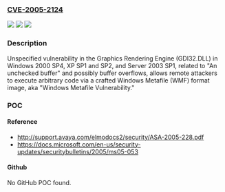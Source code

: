 ### [CVE-2005-2124](https://cve.mitre.org/cgi-bin/cvename.cgi?name=CVE-2005-2124)
![](https://img.shields.io/static/v1?label=Product&message=n%2Fa&color=blue)
![](https://img.shields.io/static/v1?label=Version&message=n%2Fa&color=blue)
![](https://img.shields.io/static/v1?label=Vulnerability&message=n%2Fa&color=brighgreen)

### Description

Unspecified vulnerability in the Graphics Rendering Engine (GDI32.DLL) in Windows 2000 SP4, XP SP1 and SP2, and Server 2003 SP1, related to "An unchecked buffer" and possibly buffer overflows, allows remote attackers to execute arbitrary code via a crafted Windows Metafile (WMF) format image, aka "Windows Metafile Vulnerability."

### POC

#### Reference
- http://support.avaya.com/elmodocs2/security/ASA-2005-228.pdf
- https://docs.microsoft.com/en-us/security-updates/securitybulletins/2005/ms05-053

#### Github
No GitHub POC found.

